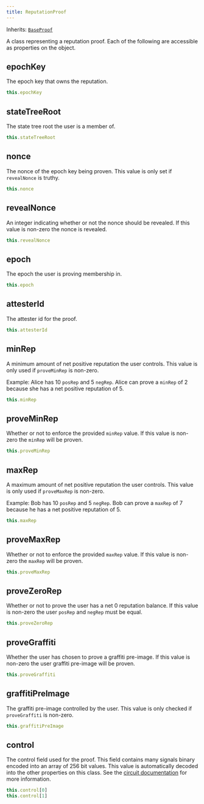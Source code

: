 ```yaml
---
title: ReputationProof
---
```


Inherits: [`BaseProof`](base-proof)

A class representing a reputation proof. Each of the following are accessible as properties on the object.

## epochKey

The epoch key that owns the reputation.

```ts
this.epochKey
```

## stateTreeRoot

The state tree root the user is a member of.

```ts
this.stateTreeRoot
```

## nonce

The nonce of the epoch key being proven. This value is only set if `revealNonce` is truthy.

```ts
this.nonce
```

## revealNonce

An integer indicating whether or not the nonce should be revealed. If this value is non-zero the nonce is revealed.

```ts
this.revealNonce
```

## epoch

The epoch the user is proving membership in.

```ts
this.epoch
```

## attesterId

The attester id for the proof.

```ts
this.attesterId
```

## minRep

A minimum amount of net positive reputation the user controls. This value is only used if `proveMinRep` is non-zero.

Example: Alice has 10 `posRep` and 5 `negRep`. Alice can prove a `minRep` of 2 because she has a net positive reputation of 5.

```ts
this.minRep
```

## proveMinRep

Whether or not to enforce the provided `minRep` value. If this value is non-zero the `minRep` will be proven.

```ts
this.proveMinRep
```

## maxRep

A maximum amount of net positive reputation the user controls. This value is only used if `proveMaxRep` is non-zero.

Example: Bob has 10 `posRep` and 5 `negRep`. Bob can prove a `maxRep` of 7 because he has a net positive reputation of 5.

```ts
this.maxRep
```

## proveMaxRep

Whether or not to enforce the provided `maxRep` value. If this value is non-zero the `maxRep` will be proven.

```ts
this.proveMaxRep
```

## proveZeroRep

Whether or not to prove the user has a net 0 reputation balance. If this value is non-zero the user `posRep` and `negRep` must be equal.

```ts
this.proveZeroRep
```

## proveGraffiti

Whether the user has chosen to prove a graffiti pre-image. If this value is non-zero the user graffiti pre-image will be proven.

```ts
this.proveGraffiti
```

## graffitiPreImage

The graffiti pre-image controlled by the user. This value is only checked if `proveGraffiti` is non-zero.

```ts
this.graffitiPreImage
```

## control

The control field used for the proof. This field contains many signals binary encoded into an array of 256 bit values. This value is automatically decoded into the other properties on this class. See the [circuit documentation](circuits#prove-reputation-proof) for more information.

```ts
this.control[0]
this.control[1]
```

